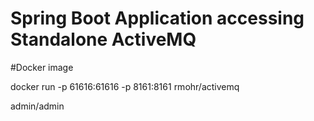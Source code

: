 # Spring Boot Application accessing Standalone ActiveMQ

#Docker image

docker run -p 61616:61616 -p 8161:8161 rmohr/activemq

admin/admin